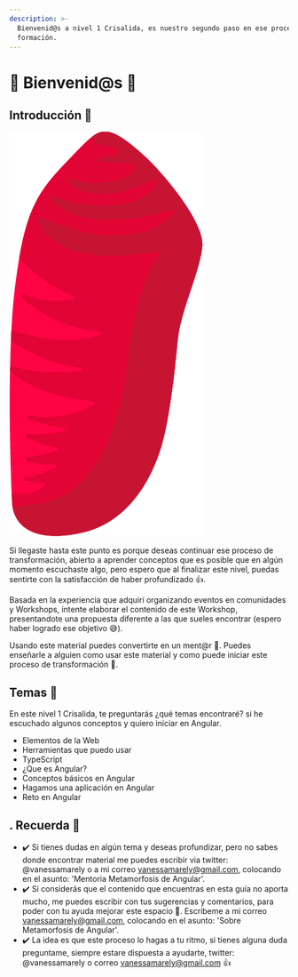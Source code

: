 ```yaml
---
description: >-
  Bienvenid@s a nivel 1 Crisalida, es nuestro segundo paso en ese proceso de
  formación.
---
```


# 🐚 Bienvenid@s 🐚

## Introducción 💪

![](../.gitbook/assets/crisalida.png)

Si llegaste hasta este punto  es porque deseas continuar ese proceso de transformación, abierto a aprender conceptos que es posible que en algún momento escuchaste algo, pero espero que al finalizar este nivel, puedas sentirte con la satisfacción de haber profundizado 👍.

Basada en la experiencia que adquirí organizando eventos en comunidades y Workshops, intente elaborar el contenido de este Workshop, presentandote una propuesta diferente a las que sueles encontrar \(espero haber logrado ese objetivo 😅\).

Usando este material puedes convertirte en un ment@r 💪. Puedes enseñarle a alguien como usar este material y como puede iniciar este proceso de transformación 👊.

## Temas 🤩

En este nivel 1 Crisalida, te preguntarás ¿qué temas encontraré? si he escuchado algunos conceptos y quiero iniciar en Angular.

* Elementos de la Web
* Herramientas que puedo usar
* TypeScript
* ¿Que es Angular?
* Conceptos básicos en Angular
* Hagamos una aplicación en Angular
* Reto en Angular

## . Recuerda 👀

* ✔️ Si tienes dudas en algún tema y deseas profundizar, pero no sabes donde encontrar material me puedes escribir via twitter: @vanessamarely o a mi correo vanessamarely@gmail.com, colocando en el asunto: 'Mentoria Metamorfosis de Angular'.
* ✔️ Si considerás que el contenido que encuentras en esta guía no aporta mucho, me puedes escribir con tus sugerencias y comentarios, para poder con tu ayuda mejorar este espacio 💪. Escribeme a mi correo vanessamarely@gmail.com, colocando en el asunto: 'Sobre Metamorfosis de Angular'.
* ✔️ La idea es que este proceso lo hagas a tu ritmo, si tienes alguna duda preguntame, siempre estare dispuesta a ayudarte, twitter: @vanessamarely o correo vanessamarely@gmail.com 👍

